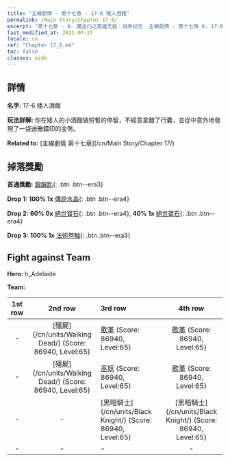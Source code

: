 ```yaml
---
title: "主線劇情 - 第十七章 - 17-6 矮人酒館"
permalink: /Main Story/Chapter 17_6/
excerpt: "第十七章 - 6. 魔法门之英雄无敌：战争纪元  主線劇情 - 第十七章_6. 17-6 矮人酒館"
last_modified_at: 2021-07-27
locale: cn
ref: "Chapter 17_6.md"
toc: false
classes: wide
---
```


## 詳情

 **名字:** 17-6 矮人酒館

 **玩法詳解:** 你在矮人的小酒館做短暫的停留，不經意拿錯了行囊，並從中意外地發現了一袋迪雅鑄印的金幣。

 **Related to:** [主線劇情 第十七章](/cn/Main Story/Chapter 17/)

## 掉落獎勵

 **首通獎勵:** [銀鑰匙](/cn/Items/con_693/){: .btn .btn--era3}

 **Drop 1:** **100% 1x** [傳說水晶](/cn/Items/mat_59/){: .btn .btn--era4}

 **Drop 2:** **60% 0x** [絕世寶石](/cn/Items/mat_51/){: .btn .btn--era4}, **40% 1x** [絕世寶石](/cn/Items/mat_51/){: .btn .btn--era4}

 **Drop 3:** **100% 1x** [法術卷軸](/cn/Items/con_694/){: .btn .btn--era3}


## Fight against Team
 **Hero:** h_Adelaide

 **Team:**


  | 1st row | 2nd row | 3rd row | 4th row |
  |:----:|:----:|:----|:----:|
  | - | [殭屍](/cn/units/Walking Dead/) (Score: 86940, Level:65)  | [歌革](/cn/units/Gog/) (Score: 86940, Level:65)  | [歌革](/cn/units/Gog/) (Score: 86940, Level:65)  |
  | - | [殭屍](/cn/units/Walking Dead/) (Score: 86940, Level:65)  | [巫妖](/cn/units/Lich/) (Score: 86940, Level:65)  | [歌革](/cn/units/Gog/) (Score: 86940, Level:65)  |
  | - | - | [黑暗騎士](/cn/units/Black Knight/) (Score: 86940, Level:65)  | [黑暗騎士](/cn/units/Black Knight/) (Score: 86940, Level:65)  |
  | - | - | - | - |


